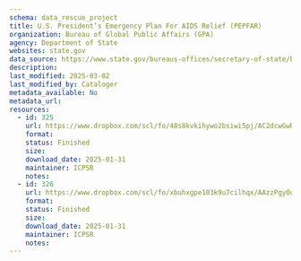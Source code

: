 ```yaml
---
schema: data_rescue_project 
title: U.S. President’s Emergency Plan For AIDS Relief (PEPFAR)
organization: Bureau of Global Public Affairs (GPA)
agency: Department of State
websites: state.gov
data_source: https://www.state.gov/bureaus-offices/secretary-of-state/bureau-of-global-health-security-and-diplomacy/
description: 
last_modified: 2025-03-02
last_modified_by: Cataloger
metadata_available: No
metadata_url: 
resources:
  - id: 325
    url: https://www.dropbox.com/scl/fo/48s8kvkihywo2bsiwi5pj/AC2dcwGwRVo1IoeqU-HJURQ?rlkey=maq05i462hnvq38mn8s4bbrt6&dl=0
    format: 
    status: Finished
    size: 
    download_date: 2025-01-31
    maintainer: ICPSR
    notes: 
  - id: 326
    url: https://www.dropbox.com/scl/fo/xbuhxgpe103k9u7cilhqx/AAzzPgyOo0PAx1R7UN6Zj_I?rlkey=rii9wxqcr7pw01zxd6lj7tq9g&dl=0
    format: 
    status: Finished
    size: 
    download_date: 2025-01-31
    maintainer: ICPSR
    notes: 
---
```

